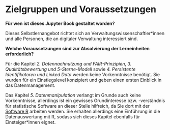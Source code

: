 # Zielgruppen und Voraussetzungen


**Für wen ist dieses Jupyter Book gestaltet worden?**

Dieses Selbstlernangebot richtet sich an Verwaltungswissenschaftler*innen und alle Personen, die an digitaler Verwaltung interessiert sind.


**Welche Voraussetzungen sind zur Absolvierung der Lerneinheiten erforderlich?**

Für die Kapitel *2. Datennachnutzung und FAIR-Prinzipien*, *3. Qualitätsbewertung und 5-Sterne-Modell* sowie *4. Persistente Identifikatoren und Linked Data* werden keine Vorkenntnisse benötigt. Sie wurden für ein Einstiegslevel konzipiert und geben einen ersten Einblick in das Datenmanagement.

Das Kapitel *5. Datenmanipulation* verlangt im Grunde auch keine Vorkenntnisse, allerdings ist ein gewisses Grundinteresse bzw. -verständnis für statistische Software an dieser Stelle hilfreich, da Sie dort mit der [Software R](https://www.r-project.org/) arbeiten werden. Sie erhalten allerdings eine Einführung in die Datenauswertung mit R, sodass sich dieses Kapitel ebenfalls für Einsteiger*innen eignet.
